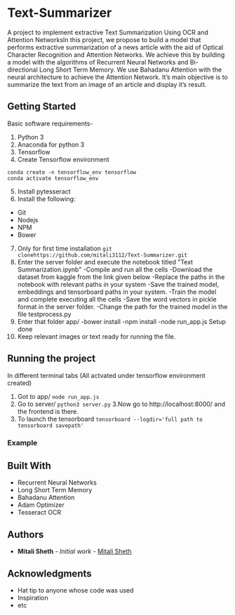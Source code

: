 # Text-Summarizer
A project to implement extractive Text Summarization Using OCR and Attention NetworksIn this project, we propose to build a model that performs extractive summarization of a news article with the aid of Optical
Character Recognition and Attention Networks. We achieve this by building a model with the algorithms of Recurrent Neural Networks
and Bi-directional Long Short Term Memory. We use Bahadanu Attention with the neural architecture to achieve the Attention
Network. It’s main objective is to summarize the text from an image of an article and display it’s result.

## Getting Started
Basic software requirements-
1. Python 3
2. Anaconda for python 3
3. Tensorflow
4. Create Tensorflow environment
```
conda create -n tensorflow_env tensorflow
conda activate tensorflow_env
```
5. Install pytesseract
6. Install the following:
 - Git
 - Nodejs
 - NPM
 - Bower
7. Only for first time installation
```git clonehttps://github.com/mitali3112/Text-Summarizer.git```
8. Enter the server folder and execute the notebook titled "Text Summarization.ipynb"
-Compile and run all the cells
-Download the dataset from kaggle from the link given below
-Replace the paths in the notebook with relevant paths in your system
-Save the trained model, embeddings and tensorboard paths in your system.
-Train the model and complete executing all the cells
-Save the word vectors in pickle format in the server folder.
-Change the path for the trained model in the file testprocess.py
9. Enter that folder app/
-bower install
-npm install
-node run_app.js
Setup done
10. Keep relevant images or text ready for running the file.


### 
## Running the project
In different terminal tabs (All actvated under tensorflow environment created)
1. Got to app/
```node run_app.js```
2. Go to server/
```python3 server.py```
3.Now go to http://localhost:8000/ and the frontend is there.
4. To launch the tensorboard
```tensorboard --logdir='full path to tensorboard savepath' ```

### Example


## Built With

* Recurrent Neural Networks
* Long Short Term Memory
* Bahadanu Attention
* Adam Optimizer
* Tesseract OCR

## Authors

* **Mitali Sheth** - *Initial work* - [Mitali Sheth](https://github.com/mitali3112/Text-Summarizer)


## Acknowledgments

* Hat tip to anyone whose code was used
* Inspiration
* etc


